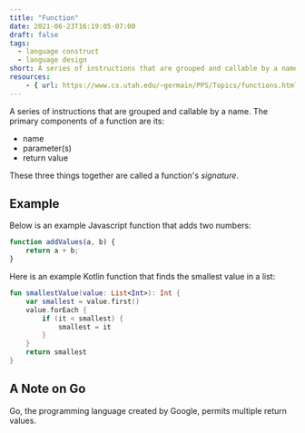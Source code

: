 ```yaml
---
title: "Function"
date: 2021-06-23T16:19:05-07:00
draft: false
tags:
  - language construct
  - language design
short: A series of instructions that are grouped and callable by a name.
resources:
    - { url: https://www.cs.utah.edu/~germain/PPS/Topics/functions.html, name: "Jim's computer science topics: functions" }
---
```


A series of instructions that are grouped and callable by a name. The primary components of a function are its:

* name
* parameter(s)
* return value

These three things together are called a function's _signature_.

## Example

Below is an example Javascript function that adds two numbers:

```javascript
function addValues(a, b) {
    return a + b;
}
```

Here is an example Kotlin function that finds the smallest value in a list:

```kotlin
fun smallestValue(value: List<Int>): Int {
    var smallest = value.first()
    value.forEach {
        if (it < smallest) {
            smallest = it
        }
    }
    return smallest
}
```

## A Note on Go

Go, the programming language created by Google, permits multiple return values.

